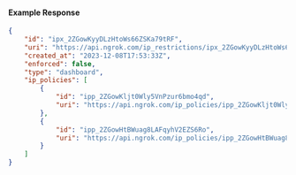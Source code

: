 <!-- Code generated for API Clients. DO NOT EDIT. -->

#### Example Response

```json
{
	"id": "ipx_2ZGowKyyDLzHtoWs66ZSKa79tRF",
	"uri": "https://api.ngrok.com/ip_restrictions/ipx_2ZGowKyyDLzHtoWs66ZSKa79tRF",
	"created_at": "2023-12-08T17:53:33Z",
	"enforced": false,
	"type": "dashboard",
	"ip_policies": [
		{
			"id": "ipp_2ZGowKljt0Wly5VnPzur6bmo4qd",
			"uri": "https://api.ngrok.com/ip_policies/ipp_2ZGowKljt0Wly5VnPzur6bmo4qd"
		},
		{
			"id": "ipp_2ZGowHtBWuag8LAFqyhV2EZS6Ro",
			"uri": "https://api.ngrok.com/ip_policies/ipp_2ZGowHtBWuag8LAFqyhV2EZS6Ro"
		}
	]
}
```
